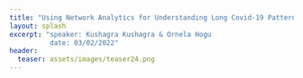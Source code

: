 ```yaml
---
title: "Using Network Analytics for Understanding Long Covid-19 Patterns (Part I)"
layout: splash
excerpt: "speaker: Kushagra Kushagra & Ornela Hogu
          date: 03/02/2022"
header:
  teaser: assets/images/teaser24.png
---
```

